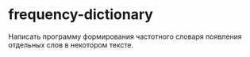 # frequency-dictionary
Написать программу формирования частотного словаря появления отдельных слов в некотором тексте.
